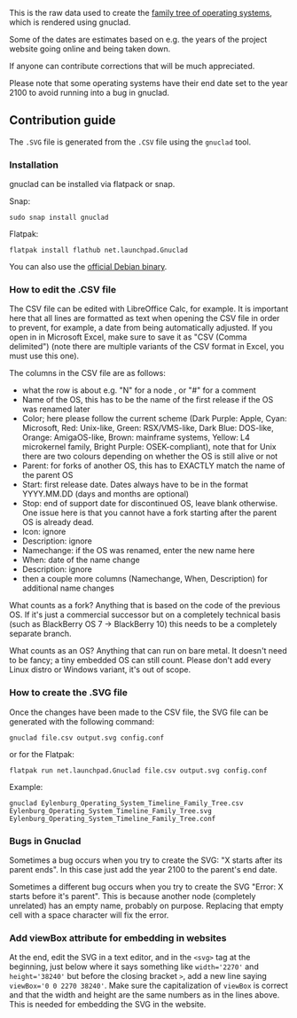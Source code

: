 This is the raw data used to create the [family tree of operating systems](https://eylenburg.github.io/os_familytree.htm), which is rendered using gnuclad.

Some of the dates are estimates based on e.g. the years of the project website going online and being taken down. 

If anyone can contribute corrections that will be much appreciated.

Please note that some operating systems have their end date set to the year 2100 to avoid running into a bug in gnuclad.

## Contribution guide
The ````.SVG```` file is generated from the ````.CSV```` file using the ````gnuclad```` tool.

### Installation
gnuclad can be installed via flatpack or snap.

Snap:
````
sudo snap install gnuclad
````

Flatpak:
````
flatpak install flathub net.launchpad.Gnuclad
````

You can also use the [official Debian binary](https://launchpad.net/gnuclad/+download).

### How to edit the .CSV file

The CSV file can be edited with LibreOffice Calc, for example. It is important here that all lines are formatted as text when opening the CSV file in order to prevent, for example, a date from being automatically adjusted. If you open in in Microsoft Excel, make sure to save it as "CSV (Comma delimited") (note there are multiple variants of the CSV format in Excel, you must use this one).

The columns in the CSV file are as follows:

- what the row is about e.g. "N" for a node , or "#" for a comment
- Name of the OS, this has to be the name of the first release if the OS was renamed later
- Color; here please follow the current scheme (Dark Purple: Apple, Cyan: Microsoft, Red: Unix-like, Green: RSX/VMS-like, Dark Blue: DOS-like, Orange: AmigaOS-like, Brown: mainframe systems, Yellow: L4 microkernel family, Bright Purple: OSEK-compliant), note that for Unix there are two colours depending on whether the OS is still alive or not
- Parent: for forks of another OS, this has to EXACTLY match the name of the parent OS
- Start: first release date. Dates always have to be in the format YYYY.MM.DD (days and months are optional)
- Stop: end of support date for discontinued OS, leave blank otherwise. One issue here is that you cannot have a fork starting after the parent OS is already dead.
- Icon: ignore
- Description: ignore
- Namechange: if the OS was renamed, enter the new name here
- When: date of the name change
- Description: ignore
- then a couple more columns (Namechange, When, Description) for additional name changes

What counts as a fork? 
Anything that is based on the code of the previous OS. If it's just a commercial successor but on a completely technical basis (such as BlackBerry OS 7 -> BlackBerry 10) this needs to be a completely separate branch. 

What counts as an OS?
Anything that can run on bare metal. It doesn't need to be fancy; a tiny embedded OS can still count. Please don't add every Linux distro or Windows variant, it's out of scope.



### How to create the .SVG file

Once the changes have been made to the CSV file, the SVG file can be generated with the following command:
````
gnuclad file.csv output.svg config.conf
````

or for the Flatpak:
````
flatpak run net.launchpad.Gnuclad file.csv output.svg config.conf
````

Example:
````
gnuclad Eylenburg_Operating_System_Timeline_Family_Tree.csv Eylenburg_Operating_System_Timeline_Family_Tree.svg Eylenburg_Operating_System_Timeline_Family_Tree.conf
````

### Bugs in Gnuclad

Sometimes a bug occurs when you try to create the SVG: "X starts after its parent ends". In this case just add the year 2100 to the parent's end date.

Sometimes a different bug occurs when you try to create the SVG "Error: X starts before it's parent". This is because another node (completely unrelated) has an empty name, probably on purpose. Replacing that empty cell with a space character will fix the error.

### Add viewBox attribute for embedding in websites

At the end, edit the SVG in a text editor, and in the `<svg>` tag at the beginning, just below where it says something like `width='2270'` and `height='38240'` but before the closing bracket `>`, add a new line saying `viewBox='0 0 2270 38240'`. Make sure the capitalization of `viewBox` is correct and that the width and height are the same numbers as in the lines above. This is needed for embedding the SVG in the website.
